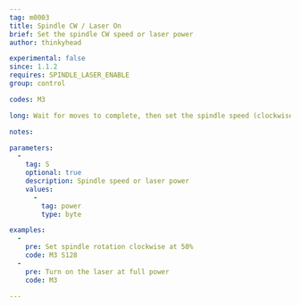 ```yaml
---
tag: m0003
title: Spindle CW / Laser On
brief: Set the spindle CW speed or laser power
author: thinkyhead

experimental: false
since: 1.1.2
requires: SPINDLE_LASER_ENABLE
group: control

codes: M3

long: Wait for moves to complete, then set the spindle speed (clockwise) or laser power.

notes:

parameters:
  -
    tag: S
    optional: true
    description: Spindle speed or laser power
    values:
      -
        tag: power
        type: byte

examples:
  -
    pre: Set spindle rotation clockwise at 50%
    code: M3 S128
  -
    pre: Turn on the laser at full power
    code: M3

---
```

